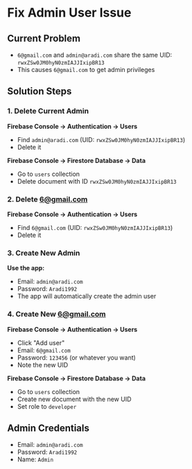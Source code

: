 # Fix Admin User Issue

## Current Problem
- `6@gmail.com` and `admin@aradi.com` share the same UID: `rwxZSw0JM0hyN0zmIAJJIxipBR13`
- This causes `6@gmail.com` to get admin privileges

## Solution Steps

### 1. Delete Current Admin
**Firebase Console → Authentication → Users**
- Find `admin@aradi.com` (UID: `rwxZSw0JM0hyN0zmIAJJIxipBR13`)
- Delete it

**Firebase Console → Firestore Database → Data**
- Go to `users` collection
- Delete document with ID `rwxZSw0JM0hyN0zmIAJJIxipBR13`

### 2. Delete 6@gmail.com
**Firebase Console → Authentication → Users**
- Find `6@gmail.com` (UID: `rwxZSw0JM0hyN0zmIAJJIxipBR13`)
- Delete it

### 3. Create New Admin
**Use the app:**
- Email: `admin@aradi.com`
- Password: `Aradi1992`
- The app will automatically create the admin user

### 4. Create New 6@gmail.com
**Firebase Console → Authentication → Users**
- Click "Add user"
- Email: `6@gmail.com`
- Password: `123456` (or whatever you want)
- Note the new UID

**Firebase Console → Firestore Database → Data**
- Go to `users` collection
- Create new document with the new UID
- Set role to `developer`

## Admin Credentials
- Email: `admin@aradi.com`
- Password: `Aradi1992`
- Name: `Admin`
